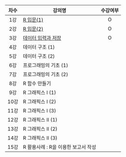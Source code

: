 | 차수  | 강의명                                                 | 수강여부 |
| :---: | ------------------------------------------------------ | :------: |
|  1강  | [R 입문(1)](./contents/R입문(1).md)                    |    O     |
|  2강  | [R 입문(2)](./contents/R입문(2).md)                    |    O     |
|  3강  | [데이터 입력과 저장](./contents/데이터_입력과_저장.md) |    O     |
|  4강  | 데이터 구조 (1)                                        |          |
|  5강  | 데이터 구조 (2)                                        |          |
|  6강  | 프로그래밍의 기초 (1)                                  |          |
|  7강  | 프로그래밍의 기초 (2)                                  |          |
|  8강  | R 함수 만들기                                          |          |
|  9강  | R 그래픽스 I (1)                                       |          |
| 10강  | R 그래픽스 I (2)                                       |          |
| 11강  | R 그래픽스 I (3)                                       |          |
| 12강  | R 그래픽스 II (1)                                      |          |
| 13강  | R 그래픽스 II (2)                                      |          |
| 14강  | R 그래픽스 II (3)                                      |          |
| 15강  | R 활용사례 : R을 이용한 보고서 작성                    |          |